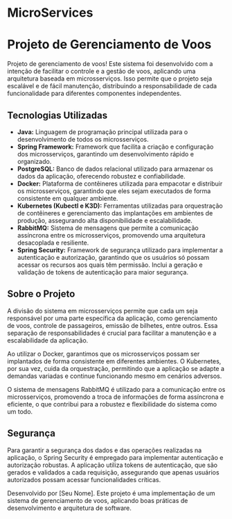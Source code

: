 # MicroServices

<h1>Projeto de Gerenciamento de Voos</h1>

<p>Projeto de gerenciamento de voos! Este sistema foi desenvolvido com a intenção de facilitar o controle e a gestão de voos, aplicando uma arquitetura baseada em microsserviços. Isso permite que o projeto seja escalável e de fácil manutenção, distribuindo a responsabilidade de cada funcionalidade para diferentes componentes independentes.</p>
<h2>Tecnologias Utilizadas</h2>

<ul>
    <li><strong>Java:</strong> Linguagem de programação principal utilizada para o desenvolvimento de todos os microsserviços.</li>
    <li><strong>Spring Framework:</strong> Framework que facilita a criação e configuração dos microsserviços, garantindo um desenvolvimento rápido e organizado.</li>
    <li><strong>PostgreSQL:</strong> Banco de dados relacional utilizado para armazenar os dados da aplicação, oferecendo robustez e confiabilidade.</li>
    <li><strong>Docker:</strong> Plataforma de contêineres utilizada para empacotar e distribuir os microsserviços, garantindo que eles sejam executados de forma consistente em qualquer ambiente.</li>
    <li><strong>Kubernetes (Kubectl e K3D):</strong> Ferramentas utilizadas para orquestração de contêineres e gerenciamento das implantações em ambientes de produção, assegurando alta disponibilidade e escalabilidade.</li>
    <li><strong>RabbitMQ:</strong> Sistema de mensagens que permite a comunicação assíncrona entre os microsserviços, promovendo uma arquitetura desacoplada e resiliente.</li>
    <li><strong>Spring Security:</strong> Framework de segurança utilizado para implementar a autenticação e autorização, garantindo que os usuários só possam acessar os recursos aos quais têm permissão. Inclui a geração e validação de tokens de autenticação para maior segurança.</li>
</ul>

<h2>Sobre o Projeto</h2>

<p>A divisão do sistema em microsserviços permite que cada um seja responsável por uma parte específica da aplicação, como gerenciamento de voos, controle de passageiros, emissão de bilhetes, entre outros. Essa separação de responsabilidades é crucial para facilitar a manutenção e a escalabilidade da aplicação.</p>

<p>Ao utilizar o Docker, garantimos que os microsserviços possam ser implantados de forma consistente em diferentes ambientes. O Kubernetes, por sua vez, cuida da orquestração, permitindo que a aplicação se adapte a demandas variadas e continue funcionando mesmo em cenários adversos.</p>

<p>O sistema de mensagens RabbitMQ é utilizado para a comunicação entre os microsserviços, promovendo a troca de informações de forma assíncrona e eficiente, o que contribui para a robustez e flexibilidade do sistema como um todo.</p>

<h2>Segurança</h2>

<p>Para garantir a segurança dos dados e das operações realizadas na aplicação, o Spring Security é empregado para implementar autenticação e autorização robustas. A aplicação utiliza tokens de autenticação, que são gerados e validados a cada requisição, assegurando que apenas usuários autorizados possam acessar funcionalidades críticas.</p>

<footer>
    <p>Desenvolvido por [Seu Nome]. Este projeto é uma implementação de um sistema de gerenciamento de voos, aplicando boas práticas de desenvolvimento e arquitetura de software.</p>
</footer>
